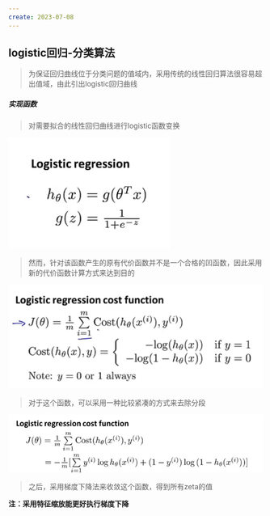 ```yaml
---
create: 2023-07-08
---
```

## logistic回归-分类算法

> 为保证回归曲线位于分类问题的值域内，采用传统的线性回归算法很容易超出值域，由此引出logistic回归曲线

##### 实现函数

> 对需要拟合的线性回归曲线进行logistic函数变换

![](picture/logistic函数.png)

> 然而，针对该函数产生的原有代价函数并不是一个合格的凹函数，因此采用新的代价函数计算方式来达到目的

![](picture/logistic函数的代价曲线.png)

> 对于这个函数，可以采用一种比较紧凑的方式来去除分段

![](picture/logistic函数的紧凑形式.png)

> 之后，采用梯度下降法来收敛这个函数，得到所有zeta的值

**注：采用特征缩放能更好执行梯度下降**

